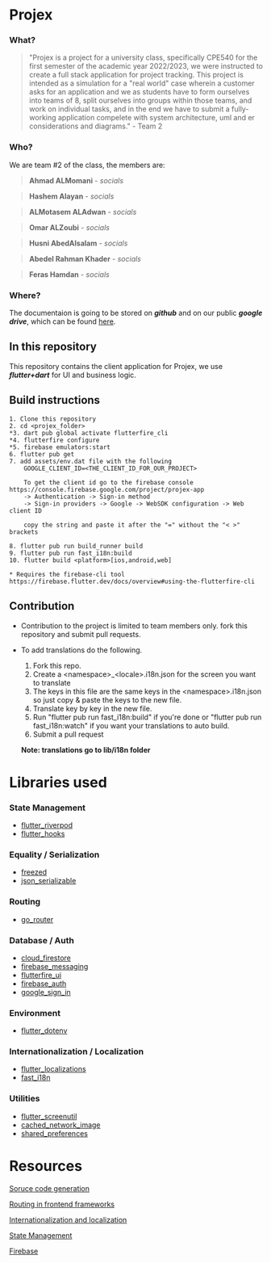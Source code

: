 # Projex

### What?
> "Projex is a project for a university class, specifically CPE540 for the first semester of the academic year 2022/2023, we were instructed to create a full stack application for project tracking. This project is intended as a simulation for a "real world" case wherein a customer asks for an application and we as students have to form ourselves into teams of 8, split ourselves into groups within those teams, and work on individual tasks, and in the end we have to submit a fully-working application compelete with system architecture, uml and er considerations and diagrams." - Team 2

### Who?
We are team #2 of the class, the members are:

> **Ahmad ALMomani** - _socials_

> **Hashem Alayan** - _socials_

> **ALMotasem ALAdwan** - _socials_

> **Omar ALZoubi** - _socials_

> **Husni AbedAlsalam** - _socials_

> **Abedel Rahman Khader** - _socials_

> **Feras Hamdan** - _socials_

### Where?
The documentaion is going to be stored on **_github_** and on our public **_google drive_**, which can be found [here](https://drive.google.com/drive/folders/10edTz8_eHYdAUtCdXscKBvrBYNMmBp1P).

## In this repository
This repository contains the client application for Projex, we use _**flutter+dart**_ for UI and business logic.

## Build instructions
    1. Clone this repository
    2. cd <projex_folder>
    *3. dart pub global activate flutterfire_cli
    *4. flutterfire configure
    *5. firebase emulators:start
    6. flutter pub get
    7. add assets/env.dat file with the following
        GOOGLE_CLIENT_ID=<THE_CLIENT_ID_FOR_OUR_PROJECT>

        To get the client id go to the firebase console https://console.firebase.google.com/project/projex-app
        -> Authentication -> Sign-in method
        -> Sign-in providers -> Google -> WebSDK configuration -> Web client ID

        copy the string and paste it after the "=" without the "< >" brackets
        
    8. flutter pub run build_runner build
    9. flutter pub run fast_i18n:build
    10. flutter build <platform>[ios,android,web]

    * Requires the firebase-cli tool https://firebase.flutter.dev/docs/overview#using-the-flutterfire-cli
    

## Contribution
* Contribution to the project is limited to team members only. fork this repository and submit pull requests.

* To add translations do the following.
    1. Fork this repo.
    2. Create a <namespace\>_<locale\>.i18n.json for the screen you want to translate
    3. The keys in this file are the same keys in the <namespace\>.i18n.json so just copy & paste the keys to the new file.
    4. Translate key by key in the new file.
    5. Run "flutter pub run fast_i18n:build" if you're done or "flutter pub run fast_i18n:watch" if you want your translations to auto build.
    6. Submit a pull request

    **Note: translations go to lib/i18n folder**


# Libraries used
### State Management 
* [flutter_riverpod](https://pub.dev/packages/flutter_riverpod)
* [flutter_hooks](https://pub.dev/packages/flutter_hooks)
### Equality / Serialization
* [freezed](https://pub.dev/packages/freezed)
* [json_serializable](https://pub.dev/packages/json_serializable)
### Routing
* [go_router](https://pub.dev/packages/go_router)
### Database / Auth
* [cloud_firestore](https://pub.dev/packages/cloud_firestore)
* [firebase_messaging](https://pub.dev/packages/firebase_messaging)
* [flutterfire_ui](https://pub.dev/packages/flutterfire_ui)
* [firebase_auth](https://pub.dev/packages/firebase_auth)
* [google_sign_in](https://pub.dev/packages/google_sign_in)
### Environment
* [flutter_dotenv](https://pub.dev/packages/flutter_dotenv)
### Internationalization / Localization
* [flutter_localizations](https://pub.dev/packages/flutter_localizations)
* [fast_i18n](https://pub.dev/packages/fast_i18n)
### Utilities
* [flutter_screenutil](https://pub.dev/packages/flutter_screenutil)
* [cached_network_image](https://pub.dev/packages/cached_network_image)
* [shared_preferences](https://pub.dev/packages/shared_preferences)

# Resources
[Soruce code generation](https://en.wikipedia.org/wiki/Automatic_programming)

[Routing in frontend frameworks](https://www.quora.com/I-hear-routing-all-the-time-in-front-end-frameworks-what-is-routing)

[Internationalization and localization](https://en.wikipedia.org/wiki/Internationalization_and_localization)

[State Management](https://docs.flutter.dev/development/data-and-backend/state-mgmt/intro)

[Firebase](https://firebase.google.com/)


